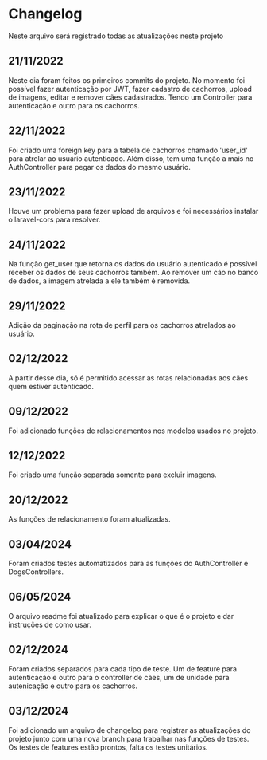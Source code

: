 # Changelog

Neste arquivo será registrado todas as atualizações neste projeto

## 21/11/2022

Neste dia foram feitos os primeiros commits do projeto. No momento foi possível fazer autenticação por JWT, fazer cadastro de cachorros, upload de imagens, editar e remover cães cadastrados. Tendo um Controller para autenticação e outro para os cachorros.

## 22/11/2022

Foi criado uma foreign key para a tabela de cachorros chamado 'user_id' para atrelar ao usuário autenticado. Além disso, tem uma função a mais no AuthController para pegar os dados do mesmo usuário.

## 23/11/2022

Houve um problema para fazer upload de arquivos e foi necessários instalar o laravel-cors para resolver.

## 24/11/2022

Na função get_user que retorna os dados do usuário autenticado é possível receber os dados de seus cachorros também. Ao remover um cão no banco de dados, a imagem atrelada a ele também é removida. 

## 29/11/2022

Adição da paginação na rota de perfil para os cachorros atrelados ao usuário.

## 02/12/2022

A partir desse dia, só é permitido acessar as rotas relacionadas aos cães quem estiver autenticado.

## 09/12/2022

Foi adicionado funções de relacionamentos nos modelos usados no projeto.

## 12/12/2022

Foi criado uma função separada somente para excluir imagens.

## 20/12/2022

As funções de relacionamento foram atualizadas.

## 03/04/2024

Foram criados testes automatizados para as funções do AuthController e DogsControllers.

## 06/05/2024

O arquivo readme foi atualizado para explicar o que é o projeto e dar instruções de como usar.

## 02/12/2024

Foram criados separados para cada tipo de teste. Um de feature para autenticação e outro para o controller de cães, um de unidade para autenicação e outro para os cachorros. 

## 03/12/2024

Foi adicionado um arquivo de changelog para registrar as atualizações do projeto junto com uma nova branch para trabalhar nas funções de testes. Os testes de features estão prontos, falta os testes unitários.